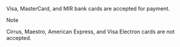 Visa, MasterCard, and MIR bank cards are accepted for payment.

> [!NOTE]
>
> Cirrus, Maestro, American Express, and Visa Electron cards are not accepted.

